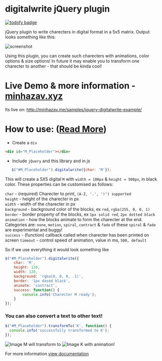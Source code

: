 # digitalwrite jQuery plugin
[![todofy badge](https://todofy.org/b/mebjas/jquery-digitalwrite)](https://todofy.org/r/mebjas/jquery-digitalwrite)

jQuery plugin to write charecters in digital format in a 5x5 matrix. Output looks something like this:

![screenshot](http://minhazav.xyz/samples/jquery-digitalwrite-example/screenshot.gif)

Using this plugin, you can create such charecters with animations, color options & size options!
In future it may enable you to transform one charecter to another - that should be kinda cool!

# Live Demo & more information - [minhazav.xyz](http://minhazav.xyz/samples/jquery-digitalwrite-example/)
Its live on: http://minhazav.me/samples/jquery-digitalwrite-example/

# How to use: ([Read More](http://minhazav.xyz/samples/jquery-digitalwrite-example/))
 - Create a `div`
 ```html
 <div id="M_Placeholder"></div>
 ```
 
 - Include `jQuery` and this library and in js
 ```js
    $("#M_Placeholder").digitalwrite({char: 'M'});
 ```
 
 This will create a 5X5 digital `M` with `width = 100px` & `height = 500px`, in black color.
 These properties can be customised as follows:
 
 `char` - (required) Charecter to print, `(A-Z, '.', '!') supported`<br>
 `height` - height of the charecter in px<br>
 `width` - width of the charecter in px<br>
 `background` - background color of the blocks, ex `red`, `rgba(255, 0, 0, 1)`<br>
 `border` - border property of the blocks, ex `1px solid red`, `2px dotted black`<br>
 `animation` - how the blocks animate to form the charecter at the end. Categories are: `none`, `motion`, `spiral`, `contract` & `fade` of these `spiral` & `fade` are experimental and buggy!<br>
 `success` - (function) callback called when charecter has been printed on screen
 `timeout` - control speed of animation, value in ms, `500, default`

So if we use everything it would look something like
```js
$("#M_Placeholder").digitalwrite({
    char: 'M',
    height: 120,
    width: 120,
    background: 'rgba(0, 0, 0, .1)',
    border: '1px dased black',
    animate: 'contract',
    success: function() {
        console.info('Charecter M ready');
    }
});
```

### You can also convert a text to other text!
```js
$("#M_Placeholder").transformTo('K', function() {
  console.info('successfully transformed to K');  
});
```
![Image M](http://minhazav.xyz/samples/jquery-digitalwrite-example/aM.png) will transform to ![Image K](http://minhazav.xyz/samples/jquery-digitalwrite-example/aK.png) with animation!

For more information [view documentation](http://minhazav.xyz/samples/jquery-digitalwrite-example/)

